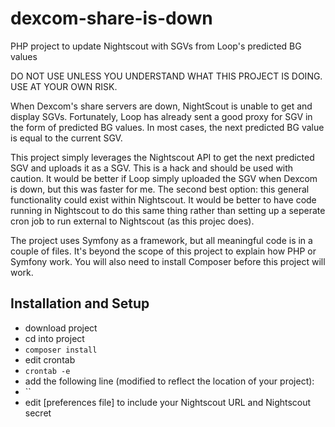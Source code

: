 # dexcom-share-is-down
PHP project to update Nightscout with SGVs from Loop's predicted BG values

DO NOT USE UNLESS YOU UNDERSTAND WHAT THIS PROJECT IS DOING. USE AT YOUR OWN RISK.

When Dexcom's share servers are down, NightScout is unable to get and display SGVs. 
Fortunately, Loop has already sent a good proxy for SGV in the form of predicted BG 
values. In most cases, the next predicted BG value is equal to the current SGV. 

This project simply leverages the Nightscout API to get the next predicted SGV and 
uploads it as a SGV. This is a hack and should be used with caution. It would be 
better if Loop simply uploaded the SGV when Dexcom is down, but this was faster for 
me. The second best option: this general functionality could exist within Nightscout. 
It would be better to have code running in Nightscout to do this same thing rather
than setting up a seperate cron job to run external to Nightscout (as this projec
does).

The project uses Symfony as a framework, but all meaningful code is in a couple of 
files. It's beyond the scope of this project to explain how PHP or Symfony work. You
will also need to install Composer before this project will work.

## Installation and Setup
* download project
* cd into project
* `composer install`
* edit crontab
* `crontab -e`
* add the following line (modified to reflect the location of your project):
* ``
* edit [preferences file] to include your Nightscout URL and Nightscout secret

